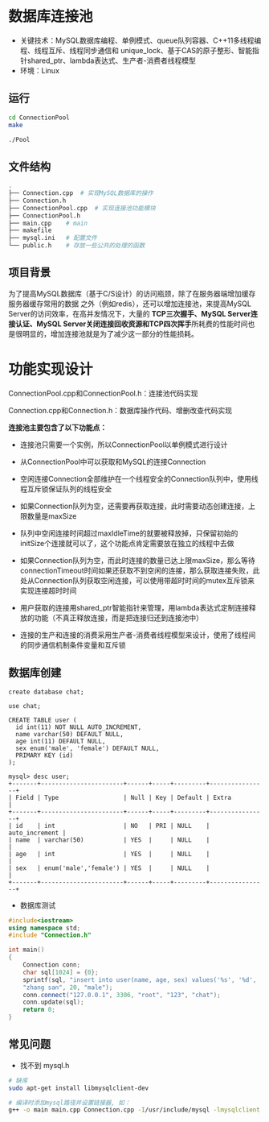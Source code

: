 # 数据库连接池

- 关键技术：MySQL数据库编程、单例模式、queue队列容器、C++11多线程编程、线程互斥、线程同步通信和 unique_lock、基于CAS的原子整形、智能指针shared_ptr、lambda表达式、生产者-消费者线程模型
- 环境：Linux

## 运行

```bash
cd ConnectionPool
make
```

```bash
./Pool
```

## 文件结构

```bash
.
├── Connection.cpp	# 实现MySQL数据库的操作
├── Connection.h
├── ConnectionPool.cpp	# 实现连接池功能模块
├── ConnectionPool.h	
├── main.cpp	# main
├── makefile	
├── mysql.ini	# 配置文件
└── public.h	# 存放一些公共的处理的函数
```

## 项目背景

为了提高MySQL数据库（基于C/S设计）的访问瓶颈，除了在服务器端增加缓存服务器缓存常用的数据 之外（例如redis），还可以增加连接池，来提高MySQL Server的访问效率，在高并发情况下，大量的 **TCP三次握手、MySQL Server连接认证、MySQL Server关闭连接回收资源和TCP四次挥手**所耗费的性能时间也是很明显的，增加连接池就是为了减少这一部分的性能损耗。 

# 功能实现设计

ConnectionPool.cpp和ConnectionPool.h：连接池代码实现

Connection.cpp和Connection.h：数据库操作代码、增删改查代码实现

**连接池主要包含了以下功能点：**

- 连接池只需要一个实例，所以ConnectionPool以单例模式进行设计 

- 从ConnectionPool中可以获取和MySQL的连接Connection 

- 空闲连接Connection全部维护在一个线程安全的Connection队列中，使用线程互斥锁保证队列的线程安全 

- 如果Connection队列为空，还需要再获取连接，此时需要动态创建连接，上限数量是maxSize 

- 队列中空闲连接时间超过maxIdleTime的就要被释放掉，只保留初始的initSize个连接就可以了，这个功能点肯定需要放在独立的线程中去做 

- 如果Connection队列为空，而此时连接的数量已达上限maxSize，那么等待connectionTimeout时间如果还获取不到空闲的连接，那么获取连接失败，此处从Connection队列获取空闲连接，可以使用带超时时间的mutex互斥锁来实现连接超时时间 

- 用户获取的连接用shared_ptr智能指针来管理，用lambda表达式定制连接释放的功能（不真正释放连接，而是把连接归还到连接池中） 

- 连接的生产和连接的消费采用生产者-消费者线程模型来设计，使用了线程间的同步通信机制条件变量和互斥锁

## 数据库创建

```mysql
create database chat;

use chat;

CREATE TABLE user (
  id int(11) NOT NULL AUTO_INCREMENT,
  name varchar(50) DEFAULT NULL,
  age int(11) DEFAULT NULL,
  sex enum('male', 'female') DEFAULT NULL,
  PRIMARY KEY (id)
);
```

```mysql
mysql> desc user;
+-------+-----------------------+------+-----+---------+----------------+
| Field | Type                  | Null | Key | Default | Extra          |
+-------+-----------------------+------+-----+---------+----------------+
| id    | int                   | NO   | PRI | NULL    | auto_increment |
| name  | varchar(50)           | YES  |     | NULL    |                |
| age   | int                   | YES  |     | NULL    |                |
| sex   | enum('male','female') | YES  |     | NULL    |                |
+-------+-----------------------+------+-----+---------+----------------+
```

- 数据库测试

```c++
#include<iostream>
using namespace std;
#include "Connection.h"

int main()
{
    Connection conn;
    char sql[1024] = {0};
    sprintf(sql, "insert into user(name, age, sex) values('%s', '%d', '%s')", 
    "zhang san", 20, "male");
    conn.connect("127.0.0.1", 3306, "root", "123", "chat");
    conn.update(sql);
    return 0;
}
```

## 常见问题

- 找不到 mysql.h

```bash
# 缺库
sudo apt-get install libmysqlclient-dev
```

```bash
# 编译时添加mysql路径并设置链接器, 如：
g++ -o main main.cpp Connection.cpp -I/usr/include/mysql -lmysqlclient
```

